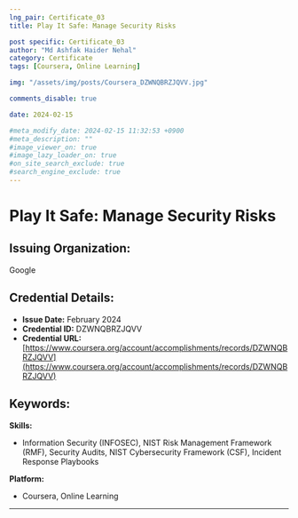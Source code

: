 ```yaml
---
lng_pair: Certificate_03
title: Play It Safe: Manage Security Risks

post specific: Certificate_03
author: "Md Ashfak Haider Nehal"
category: Certificate
tags: [Coursera, Online Learning]

img: "/assets/img/posts/Coursera_DZWNQBRZJQVV.jpg"

comments_disable: true

date: 2024-02-15

#meta_modify_date: 2024-02-15 11:32:53 +0900
#meta_description: ""
#image_viewer_on: true
#image_lazy_loader_on: true
#on_site_search_exclude: true
#search_engine_exclude: true
---
```


# Play It Safe: Manage Security Risks

## Issuing Organization:
Google

## Credential Details:
- **Issue Date:** February 2024
- **Credential ID:** DZWNQBRZJQVV
- **Credential URL:** [https://www.coursera.org/account/accomplishments/records/DZWNQBRZJQVV](https://www.coursera.org/account/accomplishments/records/DZWNQBRZJQVV)

## Keywords:

**Skills:**
- Information Security (INFOSEC), NIST Risk Management Framework (RMF), Security Audits, NIST Cybersecurity Framework (CSF), Incident Response Playbooks

**Platform:**
- Coursera, Online Learning

---
